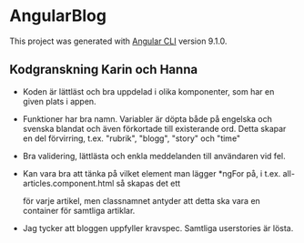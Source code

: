 # AngularBlog

This project was generated with [Angular CLI](https://github.com/angular/angular-cli) version 9.1.0.

## Kodgranskning Karin och Hanna

- Koden är lättläst och bra uppdelad i olika komponenter, som har en given plats i appen.
- Funktioner har bra namn. Variabler är döpta både på engelska och svenska blandat och även förkortade till existerande ord. Detta skapar en del förvirring, t.ex. "rubrik", "blogg", "story" och "time"

- Bra validering, lättlästa och enkla meddelanden till användaren vid fel.

- Kan vara bra att tänka på vilket element man lägger *ngFor på, i t.ex. all-articles.component.html så skapas det ett <div class="allArticles"> för varje artikel, men classnamnet antyder att detta ska vara en container för samtliga artiklar.

- Jag tycker att bloggen uppfyller kravspec. Samtliga userstories är lösta.